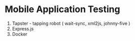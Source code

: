 # Mobile Application Testing

1. Tapster - tapping robot ( wait-sync, xml2js, johnny-five )
2. Express.js
3. Docker
